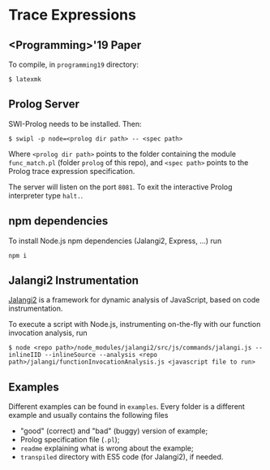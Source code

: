 # Trace Expressions
## \<Programming>'19 Paper
To compile, in `programming19` directory:
```
$ latexmk
```

## Prolog Server
SWI-Prolog needs to be installed.
Then:

    $ swipl -p node=<prolog dir path> -- <spec path>

Where `<prolog dir path>` points to the folder containing the module `func_match.pl` (folder `prolog` of this repo), and `<spec path>` points to the Prolog trace expression specification.

The server will listen on the port `8081`.
To exit the interactive Prolog interpreter type `halt.`.

## npm dependencies
To install Node.js npm dependencies (Jalangi2, Express, ...) run

    npm i

## Jalangi2 Instrumentation
[Jalangi2](https://github.com/Samsung/jalangi2) is a framework for dynamic analysis of JavaScript, based on code instrumentation.

To execute a script with Node.js, instrumenting on-the-fly with our function invocation analysis, run

    $ node <repo path>/node_modules/jalangi2/src/js/commands/jalangi.js --inlineIID --inlineSource --analysis <repo path>/jalangi/functionInvocationAnalysis.js <javascript file to run>

## Examples
Different examples can be found in `examples`.
Every folder is a different example and usually contains the following files
- "good" (correct) and "bad" (buggy) version of example;
- Prolog specification file (`.pl`);
- `readme` explaining what is wrong about the example;
- `transpiled` directory with ES5 code (for Jalangi2), if needed.

